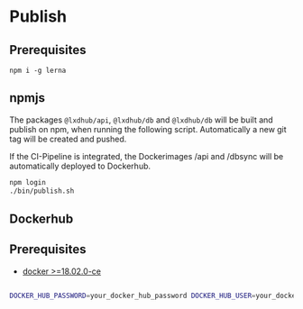 # Publish

## Prerequisites

```
npm i -g lerna
```

## npmjs

The packages `@lxdhub/api`, `@lxdhub/db` and `@lxdhub/db` will be
built and publish on npm, when running the following script.
Automatically a new git tag will be created and pushed.

If the CI-Pipeline is integrated, the Dockerimages /api and
/dbsync will be automatically deployed to Dockerhub.

```bash
npm login
./bin/publish.sh
```

## Dockerhub

## Prerequisites

- [docker >=18.02.0-ce](https://www.docker.com/)

```bash

DOCKER_HUB_PASSWORD=your_docker_hub_password DOCKER_HUB_USER=your_docker_hub_user DOCKER_HUB_REPOSITORY=$DOCKER_HUB_USER/lxdhub CI_COMMIT_TAG=1.0.0 ./bin/publish.sh

```

